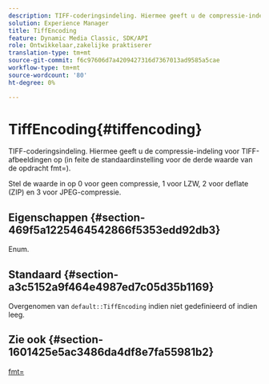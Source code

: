 ```yaml
---
description: TIFF-coderingsindeling. Hiermee geeft u de compressie-indeling voor TIFF-afbeeldingen op (in feite de standaardinstelling voor de derde waarde van de opdracht fmt=).
solution: Experience Manager
title: TiffEncoding
feature: Dynamic Media Classic, SDK/API
role: Ontwikkelaar,zakelijke praktiserer
translation-type: tm+mt
source-git-commit: f6c97606d7a4209427316d7367013ad9585a5cae
workflow-type: tm+mt
source-wordcount: '80'
ht-degree: 0%

---
```



# TiffEncoding{#tiffencoding}

TIFF-coderingsindeling. Hiermee geeft u de compressie-indeling voor TIFF-afbeeldingen op (in feite de standaardinstelling voor de derde waarde van de opdracht fmt=).

Stel de waarde in op 0 voor geen compressie, 1 voor LZW, 2 voor deflate (ZIP) en 3 voor JPEG-compressie.

## Eigenschappen {#section-469f5a1225464542866f5353edd92db3}

Enum.

## Standaard {#section-a3c5152a9f464e4987ed7c05d35b1169}

Overgenomen van `default::TiffEncoding` indien niet gedefinieerd of indien leeg.

## Zie ook {#section-1601425e5ac3486da4df8e7fa55981b2}

[fmt=](../../../../../ir-api/http-protocol/image-rendering-api-ref/c-ir-http-protocol-ref/c-ir-http-protocol-command-reference/r-ir-fmt.md#reference-4c743f67d56b47c5b774fcc900ff758c)
